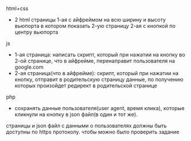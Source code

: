 html+css
- 2 html страницы
1-ая с айфреймом на всю ширину и высоту вьюпорта в котором показать 2-ую страницу
2-ая с кнопкой по центру вьюпорта



js
- 1-ая страница: написать скрипт, который при нажатии на кнопку во 2-ой странице, что в айфрейме, перенаправит пользователя на google.com
- 2-ая страница(что в айфрейме): скрипт, который при нажатии на кнопку, отправит в родительскую страницу данные, по получению которых произойдет редирект в родительской странице

php
- сохранять данные пользователя(user agent, время клика), которые кликнули на кнопку в json файл(в один и тот же).


страницы и json файл с данными о пользователях должны быть доступны по https протоколу. чтобы можно было проверить задание